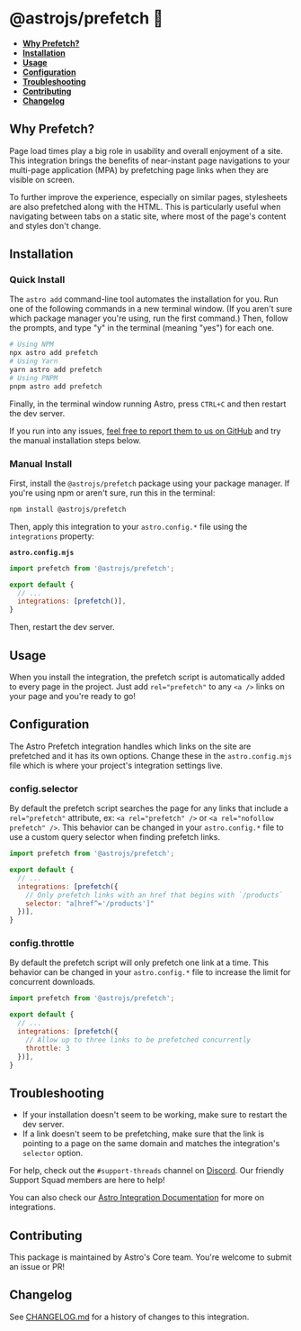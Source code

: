 # @astrojs/prefetch 🔗

- <strong>[Why Prefetch?](#why-prefetch)</strong>
- <strong>[Installation](#installation)</strong>
- <strong>[Usage](#usage)</strong>
- <strong>[Configuration](#configuration)</strong>
- <strong>[Troubleshooting](#troubleshooting)</strong>
- <strong>[Contributing](#contributing)</strong>
- <strong>[Changelog](#changelog)</strong>

## Why Prefetch?

Page load times play a big role in usability and overall enjoyment of a site. This integration brings the benefits of near-instant page navigations to your multi-page application (MPA) by prefetching page links when they are visible on screen.

To further improve the experience, especially on similar pages, stylesheets are also prefetched along with the HTML. This is particularly useful when navigating between tabs on a static site, where most of the page's content and styles don't change.

## Installation

### Quick Install
  
The `astro add` command-line tool automates the installation for you. Run one of the following commands in a new terminal window. (If you aren't sure which package manager you're using, run the first command.) Then, follow the prompts, and type "y" in the terminal (meaning "yes") for each one.
  
```sh
# Using NPM
npx astro add prefetch
# Using Yarn
yarn astro add prefetch
# Using PNPM
pnpm astro add prefetch
```
  
Finally, in the terminal window running Astro, press `CTRL+C` and then restart the dev server.

If you run into any issues, [feel free to report them to us on GitHub](https://github.com/withastro/astro/issues) and try the manual installation steps below.

### Manual Install
  
First, install the `@astrojs/prefetch` package using your package manager. If you're using npm or aren't sure, run this in the terminal:
```sh
npm install @astrojs/prefetch
```
Then, apply this integration to your `astro.config.*` file using the `integrations` property:

__`astro.config.mjs`__

```js
import prefetch from '@astrojs/prefetch';

export default {
  // ...
  integrations: [prefetch()],
}
```
  
Then, restart the dev server.

## Usage

When you install the integration, the prefetch script is automatically added to every page in the project. Just add `rel="prefetch"` to any `<a />` links on your page and you're ready to go!

## Configuration

The Astro Prefetch integration handles which links on the site are prefetched and it has its own options. Change these in the `astro.config.mjs` file which is where your project's integration settings live.

### config.selector
  
By default the prefetch script searches the page for any links that include a `rel="prefetch"` attribute, ex: `<a rel="prefetch" />` or `<a rel="nofollow prefetch" />`. This behavior can be changed in your `astro.config.*` file to use a custom query selector when finding prefetch links. 

```js
import prefetch from '@astrojs/prefetch';

export default {
  // ...
  integrations: [prefetch({
    // Only prefetch links with an href that begins with `/products`
    selector: "a[href^='/products']"
  })],
}
```
### config.throttle
  
By default the prefetch script will only prefetch one link at a time. This behavior can be changed in your `astro.config.*` file to increase the limit for concurrent downloads.

```js
import prefetch from '@astrojs/prefetch';

export default {
  // ...
  integrations: [prefetch({
    // Allow up to three links to be prefetched concurrently
    throttle: 3
  })],
}
```

## Troubleshooting
- If your installation doesn't seem to be working, make sure to restart the dev server.
- If a link doesn't seem to be prefetching, make sure that the link is pointing to a page on the same domain and matches the integration's `selector` option.

For help, check out the `#support-threads` channel on [Discord](https://astro.build/chat). Our friendly Support Squad members are here to help!

You can also check our [Astro Integration Documentation][astro-integration] for more on integrations.

## Contributing

This package is maintained by Astro's Core team. You're welcome to submit an issue or PR!

## Changelog

See [CHANGELOG.md](CHANGELOG.md) for a history of changes to this integration.

[astro-integration]: https://docs.astro.build/en/guides/integrations-guide/
